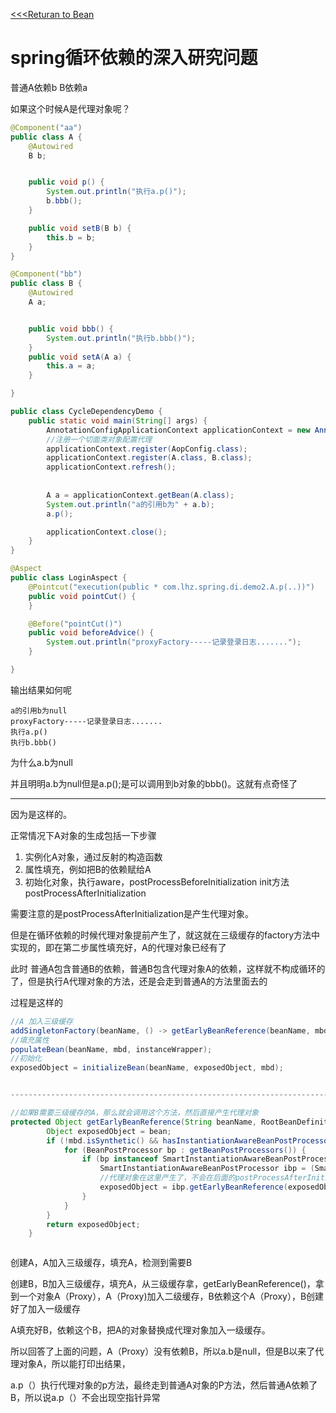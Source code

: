 [<<<Returan to Bean](../spring-Bean的归纳.md)
# spring循环依赖的深入研究问题

普通A依赖b   B依赖a

如果这个时候A是代理对象呢？

```java
@Component("aa")
public class A {
    @Autowired
    B b;


    public void p() {
        System.out.println("执行a.p()");
        b.bbb();
    }

    public void setB(B b) {
        this.b = b;
    }
}
```

```java
@Component("bb")
public class B {
    @Autowired
    A a;


    public void bbb() {
        System.out.println("执行b.bbb()");
    }
    public void setA(A a) {
        this.a = a;
    }

}
```

```java
public class CycleDependencyDemo {
    public static void main(String[] args) {
        AnnotationConfigApplicationContext applicationContext = new AnnotationConfigApplicationContext();
        //注册一个切面类对象配置代理
        applicationContext.register(AopConfig.class);
        applicationContext.register(A.class, B.class);
        applicationContext.refresh();
        
        
        A a = applicationContext.getBean(A.class);
        System.out.println("a的引用b为" + a.b);
        a.p();

        applicationContext.close();
    }
}
```



```java
@Aspect
public class LoginAspect {
    @Pointcut("execution(public * com.lhz.spring.di.demo2.A.p(..))")
    public void pointCut() {
    }

    @Before("pointCut()")
    public void beforeAdvice() {
        System.out.println("proxyFactory-----记录登录日志.......");
    }

}
```

输出结果如何呢

```
a的引用b为null
proxyFactory-----记录登录日志.......
执行a.p()
执行b.bbb()
```

为什么a.b为null 

并且明明a.b为null但是a.p();是可以调用到b对象的bbb()。这就有点奇怪了

-----------



因为是这样的。

正常情况下A对象的生成包括一下步骤

1. 实例化A对象，通过反射的构造函数
2. 属性填充，例如把B的依赖赋给A
3. 初始化对象，执行aware，postProcessBeforeInitialization init方法 postProcessAfterInitialization

需要注意的是postProcessAfterInitialization是产生代理对象。

但是在循环依赖的时候代理对象提前产生了，就这就在三级缓存的factory方法中实现的，即在第二步属性填充好，A的代理对象已经有了

此时 普通A包含普通B的依赖，普通B包含代理对象A的依赖，这样就不构成循环的了，但是执行A代理对象的方法，还是会走到普通A的方法里面去的

过程是这样的

```java
//A 加入三级缓存
addSingletonFactory(beanName, () -> getEarlyBeanReference(beanName, mbd, bean));
//填充属性
populateBean(beanName, mbd, instanceWrapper);
//初始化
exposedObject = initializeBean(beanName, exposedObject, mbd);


---------------------------------------------------------------------------------------

//如果B需要三级缓存的A，那么就会调用这个方法，然后直接产生代理对象
protected Object getEarlyBeanReference(String beanName, RootBeanDefinition mbd, Object bean) {
		Object exposedObject = bean;
		if (!mbd.isSynthetic() && hasInstantiationAwareBeanPostProcessors()) {
			for (BeanPostProcessor bp : getBeanPostProcessors()) {
				if (bp instanceof SmartInstantiationAwareBeanPostProcessor) {
					SmartInstantiationAwareBeanPostProcessor ibp = (SmartInstantiationAwareBeanPostProcessor) bp;
                    //代理对象在这里产生了，不会在后面的postProcessAfterInitialization产生了
					exposedObject = ibp.getEarlyBeanReference(exposedObject, beanName);
				}
			}
		}
		return exposedObject;
	}



```

创建A，A加入三级缓存，填充A，检测到需要B

创建B，B加入三级缓存，填充A，从三级缓存拿，getEarlyBeanReference()，拿到一个对象A（Proxy），A（Proxy)加入二级缓存，B依赖这个A（Proxy），B创建好了加入一级缓存

A填充好B，依赖这个B，把A的对象替换成代理对象加入一级缓存。





所以回答了上面的问题，A（Proxy）没有依赖B，所以a.b是null，但是B以来了代理对象A，所以能打印出结果，

a.p（）执行代理对象的p方法，最终走到普通A对象的P方法，然后普通A依赖了B，所以说a.p（）不会出现空指针异常

